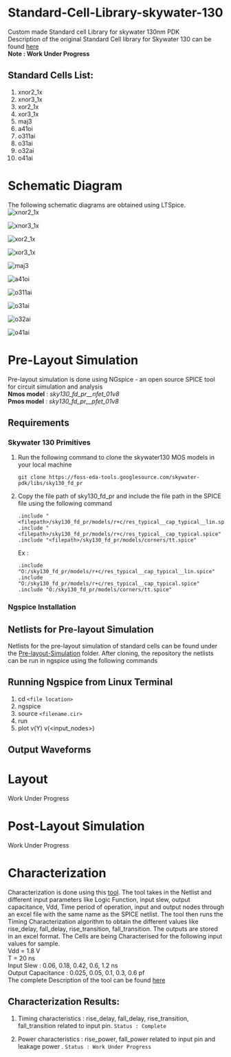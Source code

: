 # Standard-Cell-Library-skywater-130
Custom made Standard cell Library for skywater 130nm PDK <br/>
Description of the original Standard Cell library for Skywater 130 can be found [here](http://diychip.org/sky130/sky130_fd_sc_lp/cells/)<br/>
**Note : Work Under Progress**
## Standard Cells List:
1. xnor2_1x
2. xnor3_1x
3. xor2_1x
4. xor3_1x
5. maj3
6. a41oi
7. o311ai
8. o31ai
9. o32ai
10. o41ai

# Schematic Diagram
The following schematic diagrams are obtained using LTSpice. <br/>
<img src="https://github.com/akilm/Standard-Cell-Library-skywater-130/blob/main/Schematics/xor2_1x.PNG" 
alt="xnor2_1x" >

<img src="https://github.com/akilm/Standard-Cell-Library-skywater-130/blob/main/Schematics/xnor3_1x.PNG" 
alt="xnor3_1x" >

<img src="https://github.com/akilm/Standard-Cell-Library-skywater-130/blob/main/Schematics/xor2_1x.PNG" 
alt="xor2_1x" >

<img src="https://github.com/akilm/Standard-Cell-Library-skywater-130/blob/main/Schematics/xor3_1x.PNG" 
alt="xor3_1x" >

<img src="https://github.com/akilm/Standard-Cell-Library-skywater-130/blob/main/Schematics/maj3.PNG" 
alt="maj3" >

<img src="https://github.com/akilm/Standard-Cell-Library-skywater-130/blob/main/Schematics/a41oi.PNG" 
alt="a41oi" >

<img src="https://github.com/akilm/Standard-Cell-Library-skywater-130/blob/main/Schematics/o311ai.PNG" 
alt="o311ai" >

<img src="https://github.com/akilm/Standard-Cell-Library-skywater-130/blob/main/Schematics/o31ai.PNG" 
alt="o31ai" >

<img src="https://github.com/akilm/Standard-Cell-Library-skywater-130/blob/main/Schematics/o32ai.PNG" 
alt="o32ai" >

<img src="https://github.com/akilm/Standard-Cell-Library-skywater-130/blob/main/Schematics/o41ai.PNG" 
alt="o41ai" >

# Pre-Layout Simulation 
Pre-layout simulation is done using NGspice - an open source SPICE tool for circuit simulation and analysis <br/>
**Nmos model** : *sky130_fd_pr__nfet_01v8* <br/>
**Pmos model** : *sky130_fd_pr__pfet_01v8*

## Requirements 

### Skywater 130 Primitives
1. Run the following command to clone the skywater130 MOS models in your local machine 
    ```
    git clone https://foss-eda-tools.googlesource.com/skywater-pdk/libs/sky130_fd_pr
    ```
2. Copy the file path of sky130_fd_pr and include the file path in the SPICE file using the following command
    ```
    .include "<filepath>/sky130_fd_pr/models/r+c/res_typical__cap_typical__lin.spice"
    .include "<filepath>/sky130_fd_pr/models/r+c/res_typical__cap_typical.spice"
    .include "<filepath>/sky130_fd_pr/models/corners/tt.spice"
    ```
    Ex : 
    ```
    .include "O:/sky130_fd_pr/models/r+c/res_typical__cap_typical__lin.spice"
    .include "O:/sky130_fd_pr/models/r+c/res_typical__cap_typical.spice"
    .include "O:/sky130_fd_pr/models/corners/tt.spice"
    ```
### Ngspice Installation

## Netlists for Pre-layout Simulation
Netlists for the pre-layout simulation of standard cells can be found under the [Pre-layout-Simulation](https://github.com/akilm/Standard-Cell-Library-skywater-130/tree/main/Pre-Layout-Simulation) folder. After cloning, the repository the netlists can be run in ngspice using the following commands

## Running Ngspice from Linux Terminal
1. cd  `<file location>`
2. ngspice 
3. source  `<filename.cir>` 
4. run 
5. plot v(Y) v(<input_nodes>) 

## Output Waveforms


# Layout
Work Under Progress

# Post-Layout Simulation
Work Under Progress

# Characterization
Characterization is done using this [tool](). The tool takes in the Netlist and different input parameters like Logic Function, input slew,  output capacitance, Vdd, Time period of operation, input and output nodes through an excel file with the same name as the SPICE netlist. The tool then runs the Timing Characterization algorithm to obtain the different values like rise_delay, fall_delay, rise_transition, fall_transition. The outputs are stored in an excel format. The Cells are being Characterised for the following input values for sample. <br/>
Vdd = 1.8 V <br/>
T = 20 ns  <br/>
Input Slew : 0.06, 0.18, 0.42, 0.6, 1.2 ns  <br/>
Output Capacitance : 0.025, 0.05, 0.1, 0.3, 0.6 pf  <br/>
The complete Description of the tool can be found [here]()
## Characterization Results:
1. Timing characteristics : rise_delay, fall_delay, rise_transition, fall_transition related to input pin.
    ``` Status : Complete ``` 
    <Attach Results>

2) Power characteristics : rise_power, fall_power related to input pin and leakage power . 
 ``` Status : Work Under Progress ```  
